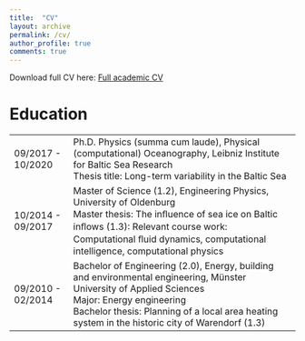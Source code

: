 ```yaml
---
title:  "CV"
layout: archive
permalink: /cv/
author_profile: true
comments: true
---
```


Download full CV here: [Full academic CV](/BoergelCVweb.pdf)

# Education
<table>
    <tr>
        <td>09/2017 - 10/2020</td>
        <td>Ph.D. Physics (summa cum laude), Physical (computational) Oceanography, Leibniz Institute for Baltic Sea Research<br>Thesis title: Long-term variability in the Baltic Sea</td>
    </tr>
    <tr>
        <td>10/2014 - 09/2017</td>
        <td>Master of Science (1.2), Engineering Physics, University of Oldenburg<br>Master thesis: The inﬂuence of sea ice on Baltic inﬂows (1.3): Relevant course work: Computational ﬂuid dynamics, computational intelligence, computational physics</td>
    </tr>
    <tr>
        <td>09/2010 - 02/2014</td>
        <td>Bachelor of Engineering (2.0), Energy, building and environmental engineering, Münster University of Applied Sciences<br>Major: Energy engineering<br>Bachelor thesis: Planning of a local area heating system in the historic city of Warendorf (1.3)</td>
    </tr>
</table>

